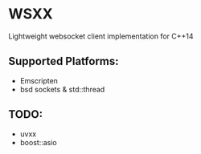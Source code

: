 WSXX
====

Lightweight websocket client implementation for C++14

Supported Platforms:
---
- Emscripten
- bsd sockets & std::thread

TODO:
---
- uvxx
- boost::asio
